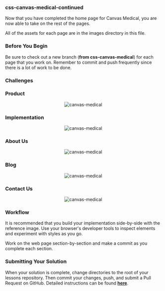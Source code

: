 ### css-canvas-medical-continued

Now that you have completed the home page for Canvas Medical, you are now able to take on the rest of the pages.

All of the assets for each page are in the images directory in this file.

### Before You Begin

Be sure to check out a new branch (**from css-canvas-medical**) for each page that you work on.  Remember to commit and push frequently since there is a lot of work to be done.

### Challenges

### Product



<p align="middle">
  <img src="images/pages/product.png" alt="canvas-medical">
</p>

### Implementation



<p align="middle">
  <img src="images/pages/implementation.png" alt="canvas-medical">
</p>

### About Us

<p align="middle">
  <img src="images/pages/about-us.png" alt="canvas-medical">
</p>

### Blog

<p align="middle">
  <img src="images/pages/blog.png" alt="canvas-medical">
</p>

### Contact Us

<p align="middle">
  <img src="images/pages/contact-us.png" alt="canvas-medical">
</p>


### Workflow

It is recommended that you build your implementation side-by-side with the reference image. Use your browser's developer tools to inspect elements and experiment with styles as you go.

Work on the web page section-by-section and make a commit as you complete each section.

### Submitting Your Solution

When your solution is complete, change directories to the root of your lessons repository. Then commit your changes, push, and submit a Pull Request on GitHub. Detailed instructions can be found [**here**](../../guides/after-each-exercise.md).
